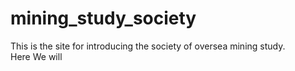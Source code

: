 # mining_study_society
This is the site for introducing the society of oversea mining study.<br>Here We will
